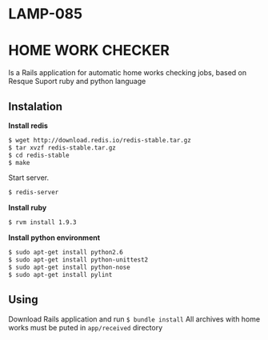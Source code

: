 LAMP-085
========

# HOME WORK CHECKER
Is a Rails application for automatic home works checking jobs, 
based on Resque
Suport ruby and python language
## Instalation 
**Install redis**
```bash
$ wget http://download.redis.io/redis-stable.tar.gz
$ tar xvzf redis-stable.tar.gz
$ cd redis-stable
$ make
```
Start server.
```bash
$ redis-server
```
**Install ruby** 
```bash
$ rvm install 1.9.3 
```
**Install python environment**
```bash
$ sudo apt-get install python2.6
$ sudo apt-get install python-unittest2
$ sudo apt-get install python-nose
$ sudo apt-get install pylint
```
## Using
Download Rails application and run `$ bundle install`
All archives with home works must be puted in `app/received` directory
